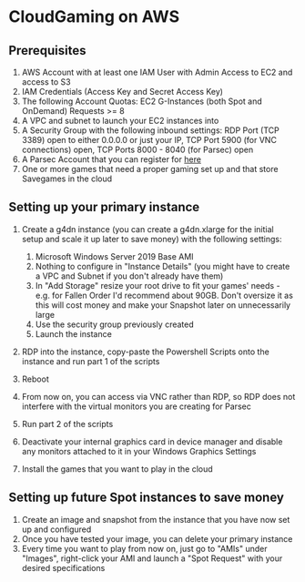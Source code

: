 # CloudGaming on AWS
## Prerequisites
1. AWS Account with at least one IAM User with Admin Access to EC2 and access to S3
2. IAM Credentials (Access Key and Secret Access Key)
3. The following Account Quotas: EC2 G-Instances (both Spot and OnDemand) Requests >= 8
4. A VPC and subnet to launch your EC2 instances into 
5. A Security Group with the following inbound settings: RDP Port (TCP 3389) open to either 0.0.0.0 or just your IP, TCP Port 5900 (for VNC connections) open, TCP Ports 8000 - 8040 (for Parsec) open
6. A Parsec Account that you can register for [here](https://parsec.app/signup)
7. One or more games that need a proper gaming set up and that store Savegames in the cloud

## Setting up your primary instance
1. Create a g4dn instance (you can create a g4dn.xlarge for the initial setup and scale it up later to save money) with the following settings:
    1. Microsoft Windows Server 2019 Base AMI 
    2. Nothing to configure in "Instance Details" (you might have to create a VPC and Subnet if you don't already have them)
    3. In "Add Storage" resize your root drive to fit your games' needs - e.g. for Fallen Order I'd recommend about 90GB. Don't oversize it as this will cost money and make your Snapshot later on unnecessarily large
    4. Use the security group previously created
    5. Launch the instance
    
2. RDP into the instance, copy-paste the Powershell Scripts onto the instance and run part 1 of the scripts
3. Reboot
4. From now on, you can access via VNC rather than RDP, so RDP does not interfere with the virtual monitors you are creating for Parsec
5. Run part 2 of the scripts
6. Deactivate your internal graphics card in device manager and disable any monitors attached to it in your Windows Graphics Settings
7. Install the games that you want to play in the cloud

## Setting up future Spot instances to save money
1. Create an image and snapshot from the instance that you have now set up and configured
2. Once you have tested your image, you can delete your primary instance
3. Every time you want to play from now on, just go to "AMIs" under "Images", right-click your AMI and launch a "Spot Request" with your desired specifications
